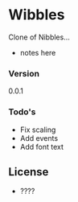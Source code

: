 # Wibbles

Clone of Nibbles...

  - notes here


### Version
0.0.1


### Todo's

 - Fix scaling
 - Add events
 - Add font text



License
----

 - ????
 